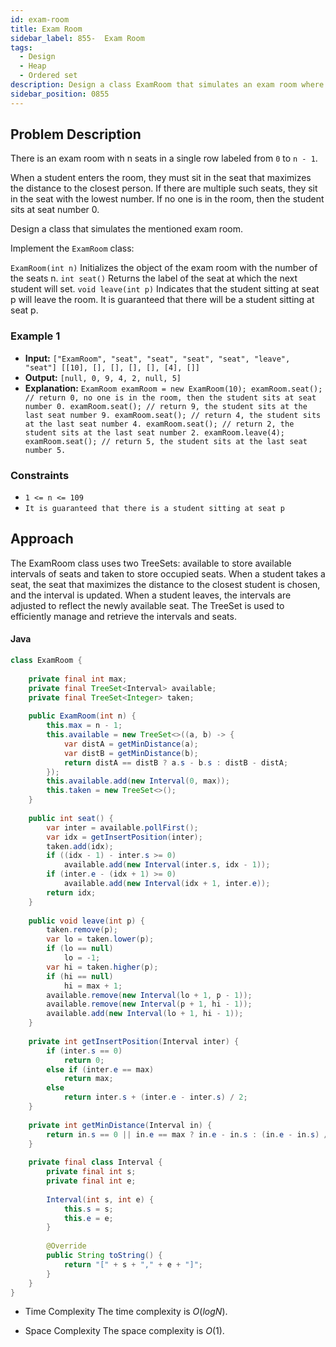 ```yaml
---
id: exam-room
title: Exam Room
sidebar_label: 855-  Exam Room
tags:
  - Design
  - Heap
  - Ordered set
description: Design a class ExamRoom that simulates an exam room where students sit to maximize their distance from others, and includes methods for a student to take the optimal seat and to leave a specified seat.
sidebar_position: 0855
---
```


## Problem Description

There is an exam room with n seats in a single row labeled from `0` to `n - 1`.

When a student enters the room, they must sit in the seat that maximizes the distance to the closest person. If there are multiple such seats, they sit in the seat with the lowest number. If no one is in the room, then the student sits at seat number 0.

Design a class that simulates the mentioned exam room.

Implement the `ExamRoom` class:

`ExamRoom(int n)` Initializes the object of the exam room with the number of the seats n.
`int seat()` Returns the label of the seat at which the next student will set.
`void leave(int p)` Indicates that the student sitting at seat p will leave the room. It is guaranteed that there will be a student sitting at seat p.

### Example 1

- **Input:** `["ExamRoom", "seat", "seat", "seat", "seat", "leave", "seat"]
[[10], [], [], [], [], [4], []]`
- **Output:** `[null, 0, 9, 4, 2, null, 5]`
- **Explanation:** `ExamRoom examRoom = new ExamRoom(10);
examRoom.seat(); // return 0, no one is in the room, then the student sits at seat number 0.
examRoom.seat(); // return 9, the student sits at the last seat number 9.
examRoom.seat(); // return 4, the student sits at the last seat number 4.
examRoom.seat(); // return 2, the student sits at the last seat number 2.
examRoom.leave(4);
examRoom.seat(); // return 5, the student sits at the last seat number 5.`

### Constraints

- `1 <= n <= 109`
- `It is guaranteed that there is a student sitting at seat p`

## Approach

The ExamRoom class uses two TreeSets: available to store available intervals of seats and taken to store occupied seats. When a student takes a seat, the seat that maximizes the distance to the closest student is chosen, and the interval is updated. When a student leaves, the intervals are adjusted to reflect the newly available seat. The TreeSet is used to efficiently manage and retrieve the intervals and seats.
#### Java

```Java
class ExamRoom {
    
    private final int max;
    private final TreeSet<Interval> available;
    private final TreeSet<Integer> taken;
    
    public ExamRoom(int n) {
        this.max = n - 1;
        this.available = new TreeSet<>((a, b) -> {
            var distA = getMinDistance(a);
            var distB = getMinDistance(b);
            return distA == distB ? a.s - b.s : distB - distA;
        });
        this.available.add(new Interval(0, max));
        this.taken = new TreeSet<>();
    }
    
    public int seat() {
        var inter = available.pollFirst();
        var idx = getInsertPosition(inter);
        taken.add(idx);
        if ((idx - 1) - inter.s >= 0)
            available.add(new Interval(inter.s, idx - 1));
        if (inter.e - (idx + 1) >= 0)
            available.add(new Interval(idx + 1, inter.e));
        return idx;
    }
    
    public void leave(int p) {
        taken.remove(p);
        var lo = taken.lower(p);
        if (lo == null)
            lo = -1;
        var hi = taken.higher(p);
        if (hi == null)
            hi = max + 1;
        available.remove(new Interval(lo + 1, p - 1));
        available.remove(new Interval(p + 1, hi - 1));
        available.add(new Interval(lo + 1, hi - 1));
    }
                          
    private int getInsertPosition(Interval inter) {
        if (inter.s == 0)
            return 0;
        else if (inter.e == max)
            return max;
        else
            return inter.s + (inter.e - inter.s) / 2;
    }
    
    private int getMinDistance(Interval in) {
        return in.s == 0 || in.e == max ? in.e - in.s : (in.e - in.s) / 2;
    }
    
    private final class Interval {
        private final int s;
        private final int e;
        
        Interval(int s, int e) {
            this.s = s;
            this.e = e;
        }
        
        @Override
        public String toString() {
            return "[" + s + "," + e + "]";
        }
    }
}

```

- Time Complexity
  The time complexity is $O(logN)$.

- Space Complexity
  The space complexity is $O(1)$.
